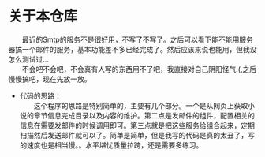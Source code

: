 # 关于本仓库
&emsp;&emsp;最近的Smtp的服务不是很好用，不写了不写了。之后可以看下能不能用服务器搞一个邮件的服务，基本功能差不多已经完成了。然后应该来说也能用，但我没怎么测试过...  
&emsp;&emsp;不会吧不会吧，不会真有人写的东西用不了吧，我直接对自己阴阳怪气:(,之后慢慢搞吧，现在先放一放。  

- 代码的思路：  
&emsp;&emsp;这个程序的思路是特别简单的，主要有几个部分。一个是从网页上获取小说的章节信息完成目录以及内容的维护。第二点是发邮件的组件，配置相关的信息在需要发邮件的时候调用即可。第三点就是把这些服务给组合起来，定期扫描然后发送邮件就可以了。简单是简单，但是我写的代码是真的太丑了，写的速度也是相当慢。。水平堪忧质量拉跨，还是需要多练习。  
